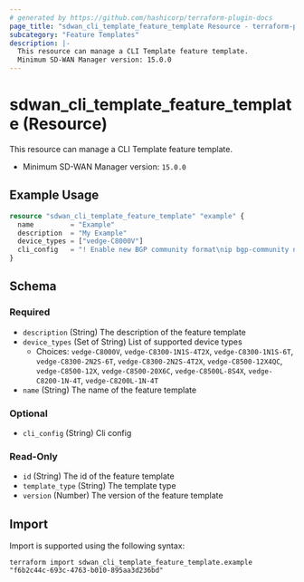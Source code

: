 ```yaml
---
# generated by https://github.com/hashicorp/terraform-plugin-docs
page_title: "sdwan_cli_template_feature_template Resource - terraform-provider-sdwan"
subcategory: "Feature Templates"
description: |-
  This resource can manage a CLI Template feature template.
  Minimum SD-WAN Manager version: 15.0.0
---
```


# sdwan_cli_template_feature_template (Resource)

This resource can manage a CLI Template feature template.
  - Minimum SD-WAN Manager version: `15.0.0`

## Example Usage

```terraform
resource "sdwan_cli_template_feature_template" "example" {
  name         = "Example"
  description  = "My Example"
  device_types = ["vedge-C8000V"]
  cli_config   = "! Enable new BGP community format\nip bgp-community new-format\n"
}
```

<!-- schema generated by tfplugindocs -->
## Schema

### Required

- `description` (String) The description of the feature template
- `device_types` (Set of String) List of supported device types
  - Choices: `vedge-C8000V`, `vedge-C8300-1N1S-4T2X`, `vedge-C8300-1N1S-6T`, `vedge-C8300-2N2S-6T`, `vedge-C8300-2N2S-4T2X`, `vedge-C8500-12X4QC`, `vedge-C8500-12X`, `vedge-C8500-20X6C`, `vedge-C8500L-8S4X`, `vedge-C8200-1N-4T`, `vedge-C8200L-1N-4T`
- `name` (String) The name of the feature template

### Optional

- `cli_config` (String) Cli config

### Read-Only

- `id` (String) The id of the feature template
- `template_type` (String) The template type
- `version` (Number) The version of the feature template

## Import

Import is supported using the following syntax:

```shell
terraform import sdwan_cli_template_feature_template.example "f6b2c44c-693c-4763-b010-895aa3d236bd"
```

